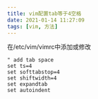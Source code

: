 ```yaml
---
title: vim配置tab等于4空格
date: 2021-01-14 11:27:09
tags: [vim, 方法]
---
```

在/etc/vim/vimrc中添加或修改
```
" add tab space
set ts=4
set softtabstop=4
set shiftwidth=4
set expandtab
set autoindent
```

